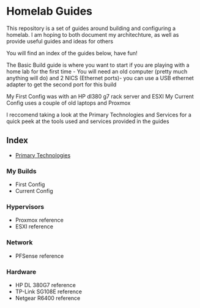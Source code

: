 # Homelab Guides
This repository is a set of guides around building and configuring a homelab.
I am hoping to both document my architechture, as well as provide useful guides and ideas for others 

You will find an index of the  guides below, have fun!

The Basic Build guide is where you want to start if you are playing with a home lab for the first time - You will need an old computer (pretty much anything will do) and 2 NICS (Ethernet ports)- you can use a USB ethernet adapter to get the second port for this build

My First Config was with an HP dl380 g7 rack server and ESXI
My Current Config uses a couple of old laptops and Proxmox

I reccomend taking a look at the Primary Technologies and Services for a quick peek at the tools used and services provided in the guides


## Index
- [Primary Technologies](../blob/master/primaryServicesAndTechnologies)

### My Builds
- First Config
- Current Config

### Hypervisors
- Proxmox reference
- ESXI reference

### Network
- PFSense reference

### Hardware
- HP DL 380G7 reference
- TP-Link SG108E reference
- Netgear R6400 reference